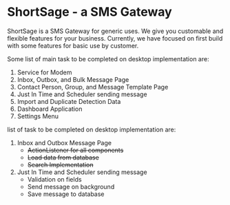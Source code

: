 # ShortSage - a SMS Gateway
ShortSage is a SMS Gateway for generic uses. We give you customable and flexible features for your business.
Currently, we have focused on first build with some features for basic use by customer.

Some list of main task to be completed on desktop implementation are:
<ol>
<li>Service for Modem</li>
<li>Inbox, Outbox, and Bulk Message Page</li>
<li>Contact Person, Group, and Message Template Page</li>
<li>Just In Time and Scheduler sending message</li>
<li>Import and Duplicate Detection Data</li>
<li>Dashboard Application</li>
<li>Settings Menu</li>
</ol>


list of task to be completed on desktop implementation are:
<ol>
<li>Inbox and Outbox Message Page
<ul>
  <li><del>ActionListener for all components</del></li>
  <li><del>Load data from database</del></li>
  <li><del>Search Implementation</del></li>
</ul>
</li>
<li>Just In Time and Scheduler sending message
<ul>
<li>Validation on fields</li>
<li>Send message on background</li>
<li>Save message to database</li>
</ul>
</li>
</ol>
